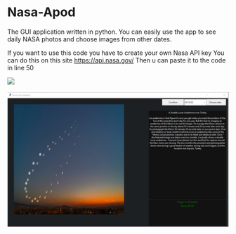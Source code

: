 # Nasa-Apod
The GUI application written in python. You can easily use the app to see daily NASA photos and choose images from other dates.

If you want to use this code you have to create your own Nasa API key
You can do this on this site https://api.nasa.gov/
Then u can paste it to the code in line 50

![](https://github.com/DEENUU1/Nasa-Apod/program.gif)

![GUI IMAGE](gui.png)
